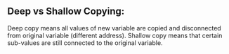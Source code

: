 ## Deep vs Shallow Copying:
Deep copy means all values of new variable are copied and disconnected from original variable (different address). Shallow copy means that certain sub-values are still connected to the original variable.
